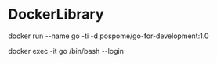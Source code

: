 # DockerLibrary


docker run --name go -ti -d pospome/go-for-development:1.0  

docker exec -it go /bin/bash --login  
